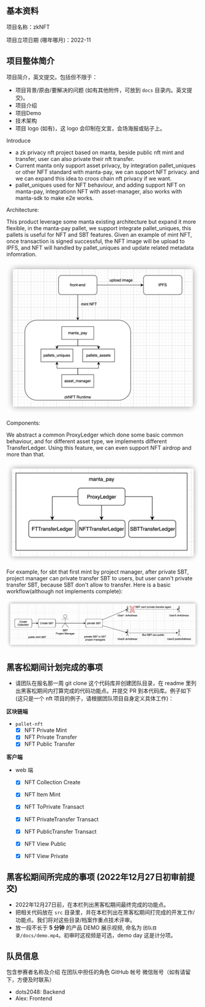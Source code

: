 ## 基本资料

项目名称：zkNFT

项目立项日期 (哪年哪月)：2022-11

## 项目整体简介

项目简介，英文提交。包括但不限于：

- 项目背景/原由/要解决的问题 (如有其他附件，可放到 `docs` 目录内。英文提交)。
- 项目介绍
- 项目Demo
- 技术架构
- 项目 logo (如有)，这 logo 会印制在文宣，会场海报或贴子上。

Introduce

- a zk privacy nft project based on manta, beside public nft mint and transfer, user can also private their nft transfer. 
- Current manta only support asset privacy, by integration pallet_uniques or other NFT standard with manta-pay, we can support NFT privacy. and we can expand this idea to croos chain nft privacy if we want. 
- pallet_uniques used for NFT behaviour, and adding support NFT on manta-pay, integrationn NFT with asset-manager, also works with manta-sdk to make e2e works.

Architecture:

This product leverage some manta existing architecture but expand it more flexible, in the manta-pay pallet, we support integrate pallet_uniques, this pallets is useful for NFT and SBT features. Given an example of mint NFT,
once transaction is signed successful, the NFT image will be upload to IPFS, and NFT will handled by pallet_uniques and update related metadata infomration.

![arch](./docs/arch.png)

Components:

We abstract a common ProxyLedger which done some basic common behaviour, and for different asset type, we implements different TransferLedger. Using this feature, we can even support NFT airdrop and more than that.

![arch](./docs/comp.png)

For example, for sbt that first mint by project manager, after private SBT, project manager can private transfer SBT to users, but user cann't private transfer SBT, because SBT don't allow to transfer. Here is a basic workflow(although not implements complete):

![sbt](./docs/sbt.png)

## 黑客松期间计划完成的事项

- 请团队在报名那一周 git clone 这个代码库并创建团队目录，在 readme 里列出黑客松期间内打算完成的代码功能点。并提交 PR 到本代码库。例子如下 (这只是一个 nft 项目的例子，请根据团队项目自身定义具体工作)：

**区块链端**

- `pallet-nft`
  - [x] NFT Private Mint
  - [x] NFT Private Transfer
  - [x] NFT Public Transfer

**客户端**

- web 端
  - [x] NFT Collection Create
  - [x] NFT Item Mint
  - [x] NFT ToPrivate Transact
  - [x] NFT PrivateTransfer Transact
  - [x] NFT PublicTransfer Transact
  - [x] NFT View Public
  - [x] NFT View Private  


## 黑客松期间所完成的事项 (2022年12月27日初审前提交)

- 2022年12月27日前，在本栏列出黑客松期间最终完成的功能点。
- 把相关代码放在 `src` 目录里，并在本栏列出在黑客松期间打完成的开发工作/功能点。我们将对这些目录/档案作重点技术评审。
- 放一段不长于 **5 分钟** 的产品 DEMO 展示视频, 命名为 `团队目录/docs/demo.mp4`。初审时这视频是可选，demo day 这是计分项。

## 队员信息

包含参赛者名称及介绍
在团队中担任的角色
GitHub 帐号
微信账号（如有请留下，方便及时联系）

- dots2048: Backend
- Alex: Frontend